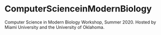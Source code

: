 # ComputerScienceinModernBiology
Computer Science in Modern Biology Workshop, Summer 2020. Hosted by Miami University and the University of Oklahoma.

